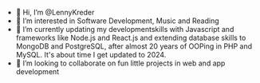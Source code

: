 - 👋 Hi, I’m @LennyKreder
- 👀 I’m interested in Software Development, Music and Reading
- 🌱 I’m currently updating my developmentskills with Javascript and frameworks like Node.js and React.js and extending database skills to MongoDB and PostgreSQL, after almost 20 years of OOPing in PHP and MySQL. It's about time I get updated to 2024.
- 💞️ I’m looking to collaborate on fun little projects in web and app development

